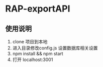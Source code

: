 # RAP-exportAPI
## 使用说明
1. clone 项目到本地
2. 进入目录修改config.js 设置数据库相关设置
3.  npm install && npm start
4. 打开 localhost:3001

